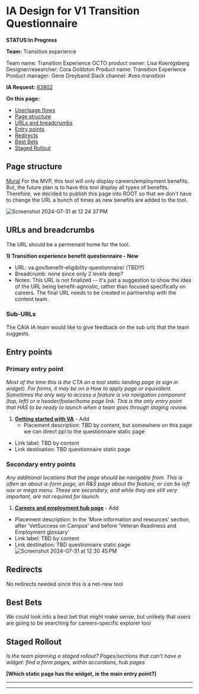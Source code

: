 # IA Design for V1 Transition Questionnaire
**STATUS:In Progress**

**Team:** Transition experience

Team name: Transition Experience
OCTO product owner: Lisa Koenigsberg
Designer/researcher: Cora Goldston
Product name: Transition Experience
Product manager: Gene Dreyband
Slack channel: #ves-transition

**IA Request:** [83802](https://github.com/department-of-veterans-affairs/va.gov-team/issues/83802)

**On this page:**
- [User/page flows](#flows)
- [Page structure](#map)
- [URLs and breadcrumbs](#url)
- [Entry points](#nav)
- [Redirects](#redirects)
- [Best Bets](#bestbets)
- [Staged Rollout](#stagedrollout)


## <a name="map"></a>Page structure<br>
[Mural](https://app.mural.co/t/departmentofveteransaffairs9999/m/departmentofveteransaffairs9999/1716219020147/013c6f25f45e35963469c7bb7a94b66e1402f663?wid=0-1722446695647)
For the MVP, this tool will only display careers/employment benefits. But, the future plan is to have this tool display all types of benefits. Therefore, we decided to publish this page into ROOT so that we don't have to change the URL a bunch of times as new benefits are added to the tool. 

![Screenshot 2024-07-31 at 12 24 37 PM](https://github.com/user-attachments/assets/b205f124-ec07-465f-852f-0861f372b551)


## <a name="url"></a>URLs and breadcrumbs
The URL should be a permenant home for the tool. 

**1) Transition experience benefit questionnaire - New**
- URL: va.gov/benefit-eligibility-questionnaire/ (TBD!!!)
- Breadcrumb: none since only 2 levels deep?
- Notes: This URL is not finalized -- it's just a suggestion to show the idea of the URL being benefit-agnostic, rather than focused specifically on careers. The final URL needs to be created in partnership with the content team.

### Sub-URLs
The CAIA IA team would like to give feedback on the sub urls that the team suggests. 

## <a name="nav"></a>Entry points <br>

### Primary entry point
_Most of the time this is the CTA on a tool static landing page (a sign in widget).  For forms, it may be on a How to apply page or equivalent. Sometimes the only way to access a feature is via navigation component (top, left) or a header/footer/home page link. This is the only entry point that HAS to be ready to launch when a team goes through staging review._

1. **[Getting started with VA](https://www.va.gov/resources/getting-started-with-va/)** - Add
   -  Placement description: TBD by content, but somewhere on this page we can direct ppl to the questionnaire static page
  - Link label: TBD by content
  - Link destination: TBD questionnaire static page


### Secondary entry points
_Any additional locations that the page should be navigable from.  This is often an about-a-form page, an R&S page about the feature, or can be left nav or mega menu.   These are secondary, and while they are still very important, are not required for launch._

1. **[Careers and employment hub page](https://www.va.gov/careers-employment/)** - Add
  - Placement description: In the 'More information and resources' section, after 'VetSuccess on Campus' and before 'Veteran Readiness and Employment glossary'
  - Link label: TBD by content
  - Link destination: TBD questionnaire static page
![Screenshot 2024-07-31 at 12 30 45 PM](https://github.com/user-attachments/assets/1f4ed0b9-2bc5-4ea7-9e72-1e61f8c34e63)




## <a name="redirects"></a>Redirects <br>
No redirects needed since this is a net-new tool


## <a name="bestbets"></a>Best Bets<br>
We could look into a best bet that might make sense, but unlikely that users are going to be searching for careers-specific explorer tool

## <a name="stagedrollout"></a>Staged Rollout<br>
*Is the team planning a staged rollout? Pages/sections that can't have a widget: find a form pages, within accordions, hub pages*

**[Which static page has the widget, ie the main entry point?]**




<hr>
<hr>
